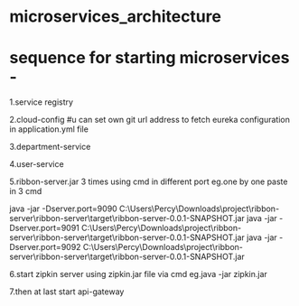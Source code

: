 # microservices_architecture
# sequence for starting microservices -
1.service registry

2.cloud-config #u can set own git url address to fetch eureka configuration in application.yml file 

3.department-service

4.user-service

5.ribbon-server.jar 3 times using cmd in different port 
eg.one by one paste in 3 cmd

java -jar -Dserver.port=9090 C:\Users\Percy\Downloads\project\ribbon-server\ribbon-server\target\ribbon-server-0.0.1-SNAPSHOT.jar
java -jar -Dserver.port=9091 C:\Users\Percy\Downloads\project\ribbon-server\ribbon-server\target\ribbon-server-0.0.1-SNAPSHOT.jar
java -jar -Dserver.port=9092 C:\Users\Percy\Downloads\project\ribbon-server\ribbon-server\target\ribbon-server-0.0.1-SNAPSHOT.jar

6.start zipkin server using zipkin.jar file via cmd
eg.java -jar zipkin.jar

7.then at last start api-gateway
